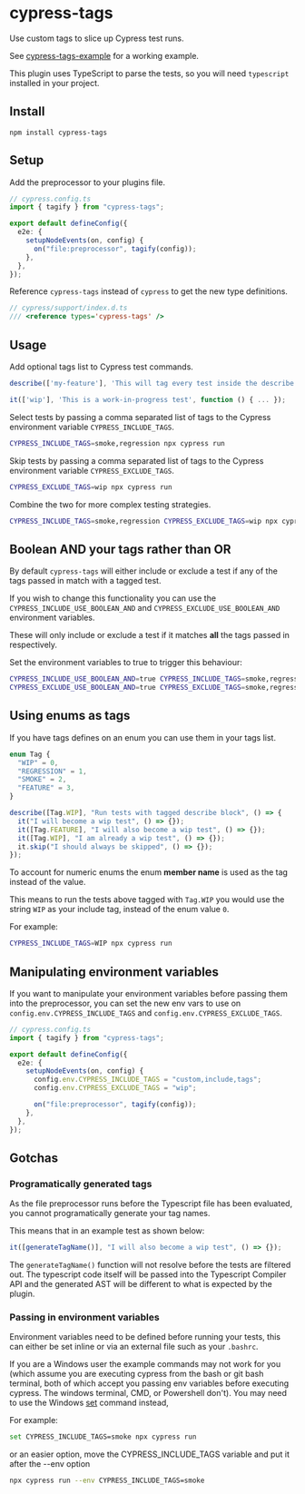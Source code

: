 # cypress-tags

Use custom tags to slice up Cypress test runs.

See [cypress-tags-example](https://github.com/annaet/cypress-tags-example) for a working example.

This plugin uses TypeScript to parse the tests, so you will need `typescript` installed in your project.

## Install

`npm install cypress-tags`

## Setup

Add the preprocessor to your plugins file.

```ts
// cypress.config.ts
import { tagify } from "cypress-tags";

export default defineConfig({
  e2e: {
    setupNodeEvents(on, config) {
      on("file:preprocessor", tagify(config));
    },
  },
});
```

Reference `cypress-tags` instead of `cypress` to get the new type definitions.

```ts
// cypress/support/index.d.ts
/// <reference types='cypress-tags' />
```

## Usage

Add optional tags list to Cypress test commands.

```ts
describe(['my-feature'], 'This will tag every test inside the describe with the "my-feature" tag', function () { ... });

it(['wip'], 'This is a work-in-progress test', function () { ... });
```

Select tests by passing a comma separated list of tags to the Cypress environment variable `CYPRESS_INCLUDE_TAGS`.

```sh
CYPRESS_INCLUDE_TAGS=smoke,regression npx cypress run
```

Skip tests by passing a comma separated list of tags to the Cypress environment variable `CYPRESS_EXCLUDE_TAGS`.

```sh
CYPRESS_EXCLUDE_TAGS=wip npx cypress run
```

Combine the two for more complex testing strategies.

```sh
CYPRESS_INCLUDE_TAGS=smoke,regression CYPRESS_EXCLUDE_TAGS=wip npx cypress run
```

## Boolean AND your tags rather than OR

By default `cypress-tags` will either include or exclude a test if any of the tags passed in match with a tagged test.

If you wish to change this functionality you can use the `CYPRESS_INCLUDE_USE_BOOLEAN_AND` and `CYPRESS_EXCLUDE_USE_BOOLEAN_AND` environment variables.

These will only include or exclude a test if it matches **all** the tags passed in respectively.

Set the environment variables to true to trigger this behaviour:

```sh
CYPRESS_INCLUDE_USE_BOOLEAN_AND=true CYPRESS_INCLUDE_TAGS=smoke,regression npx cypress run
CYPRESS_EXCLUDE_USE_BOOLEAN_AND=true CYPRESS_EXCLUDE_TAGS=smoke,regression npx cypress run
```

## Using enums as tags

If you have tags defines on an enum you can use them in your tags list.

```ts
enum Tag {
  "WIP" = 0,
  "REGRESSION" = 1,
  "SMOKE" = 2,
  "FEATURE" = 3,
}

describe([Tag.WIP], "Run tests with tagged describe block", () => {
  it("I will become a wip test", () => {});
  it([Tag.FEATURE], "I will also become a wip test", () => {});
  it([Tag.WIP], "I am already a wip test", () => {});
  it.skip("I should always be skipped", () => {});
});
```

To account for numeric enums the enum **member name** is used as the tag instead of the value.

This means to run the tests above tagged with `Tag.WIP` you would use the string `WIP` as your include tag, instead of the enum value `0`.

For example:

```sh
CYPRESS_INCLUDE_TAGS=WIP npx cypress run
```

## Manipulating environment variables

If you want to manipulate your environment variables before passing them into the preprocessor, you can set the new env vars to use on `config.env.CYPRESS_INCLUDE_TAGS` and `config.env.CYPRESS_EXCLUDE_TAGS`.

```ts
// cypress.config.ts
import { tagify } from "cypress-tags";

export default defineConfig({
  e2e: {
    setupNodeEvents(on, config) {
      config.env.CYPRESS_INCLUDE_TAGS = "custom,include,tags";
      config.env.CYPRESS_EXCLUDE_TAGS = "wip";

      on("file:preprocessor", tagify(config));
    },
  },
});
```

## Gotchas

### Programatically generated tags

As the file preprocessor runs before the Typescript file has been evaluated, you cannot programatically generate your tag names.

This means that in an example test as shown below:

```ts
it([generateTagName()], "I will also become a wip test", () => {});
```

The `generateTagName()` function will not resolve before the tests are filtered out. The typescript code itself will be passed into the Typescript Compiler API and the generated AST will be different to what is expected by the plugin.

### Passing in environment variables

Environment variables need to be defined before running your tests, this can either be set inline or via an external file such as your `.bashrc`.

If you are a Windows user the example commands may not work for you (which assume you are executing cypress from the bash or git bash terminal, both of which accept you passing env variables before executing cypress. The windows terminal, CMD, or Powershell don't). You may need to use the Windows [set](https://docs.microsoft.com/en-us/windows-server/administration/windows-commands/set_1) command instead,

For example:

```sh
set CYPRESS_INCLUDE_TAGS=smoke npx cypress run
```

or an easier option, move the CYPRESS_INCLUDE_TAGS variable and put it after the --env option

```sh
npx cypress run --env CYPRESS_INCLUDE_TAGS=smoke
```
